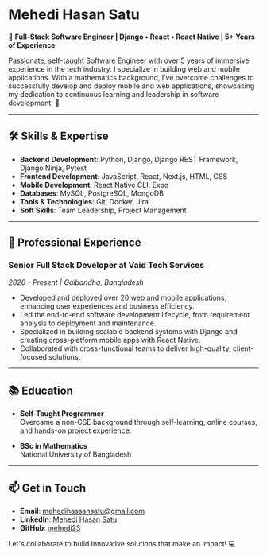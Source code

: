 # Mehedi Hasan Satu

👋 **Full-Stack Software Engineer | Django • React • React Native | 5+ Years of Experience**

Passionate, self-taught Software Engineer with over 5 years of immersive experience in the tech industry. I specialize in building web and mobile applications. With a mathematics background, I’ve overcome challenges to successfully develop and deploy mobile and web applications, showcasing my dedication to continuous learning and leadership in software development. 🚀

---

## 🛠 Skills & Expertise

- **Backend Development**: Python, Django, Django REST Framework, Django Ninja, Pytest
- **Frontend Development**: JavaScript, React, Next.js, HTML, CSS
- **Mobile Development**: React Native CLI, Expo
- **Databases**: MySQL, PostgreSQL, MongoDB
- **Tools & Technologies**: Git, Docker, Jira
- **Soft Skills**: Team Leadership, Project Management

---

## 💼 Professional Experience

### Senior Full Stack Developer at Vaid Tech Services
*2020 - Present | Gaibandha, Bangladesh*

- Developed and deployed over 20 web and mobile applications, enhancing user experiences and business efficiency.
- Led the end-to-end software development lifecycle, from requirement analysis to deployment and maintenance.
- Specialized in building scalable backend systems with Django and creating cross-platform mobile apps with React Native.
- Collaborated with cross-functional teams to deliver high-quality, client-focused solutions.

---

## 📚 Education

- **Self-Taught Programmer**  
  Overcame a non-CSE background through self-learning, online courses, and hands-on project experience.

- **BSc in Mathematics**  
  National University of Bangladesh

---

## 📫 Get in Touch

- **Email**: [mehedihassansatu@gmail.com](mailto:mehedihassansatu@gmail.com)
- **LinkedIn**: [Mehedi Hasan Satu](https://www.linkedin.com/in/mehedi-hasan-satu/)
- **GitHub**: [mehedi23](https://github.com/mehedi23)

Let's collaborate to build innovative solutions that make an impact! 💻